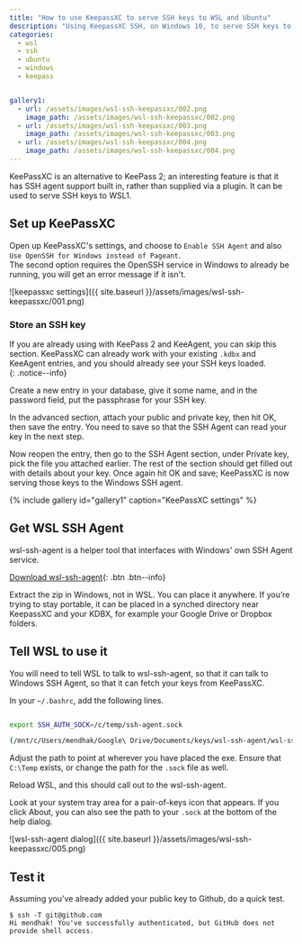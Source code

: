 ```yaml
---
title: "How to use KeepassXC to serve SSH keys to WSL and Ubuntu"
description: "Using KeepassXC SSH, on Windows 10, to serve SSH keys to WSL running Ubuntu"
categories: 
  - wsl
  - ssh
  - ubuntu
  - windows
  - keepass


gallery1:
  - url: /assets/images/wsl-ssh-keepassxc/002.png
    image_path: /assets/images/wsl-ssh-keepassxc/002.png
  - url: /assets/images/wsl-ssh-keepassxc/003.png
    image_path: /assets/images/wsl-ssh-keepassxc/003.png
  - url: /assets/images/wsl-ssh-keepassxc/004.png
    image_path: /assets/images/wsl-ssh-keepassxc/004.png
---
```



KeePassXC is an alternative to KeePass 2; an interesting feature is that it has SSH agent support built in, rather than supplied via a plugin. It can be used to serve SSH keys to WSL1. 

## Set up KeePassXC

Open up KeePassXC's settings, and choose to `Enable SSH Agent` and also `Use OpenSSH for Windows instead of Pageant`.  
The second option requires the OpenSSH service in Windows to already be running, you will get an error message if it isn't. 

![keepassxc settings]({{ site.baseurl }}/assets/images/wsl-ssh-keepassxc/001.png)



### Store an SSH key

If you are already using with KeePass 2 and KeeAgent, you can skip this section. KeePassXC can already work with your existing `.kdbx` and KeeAgent entries, and you should already see your SSH keys loaded.  
{: .notice--info}

Create a new entry in your database, give it some name, and in the password field, put the passphrase for your SSH key. 



In the advanced section, attach your public and private key, then hit OK, then save the entry.  You need to save so that the SSH Agent can read your key in the next step. 



Now reopen the entry, then go to the SSH Agent section, under Private key, pick the file you attached earlier.  The rest of the section should get filled out with details about your key. Once again hit OK and save; KeePassXC is now serving those keys to the Windows SSH agent. 




{% include gallery id="gallery1" caption="KeePassXC settings" %}



## Get WSL SSH Agent


wsl-ssh-agent is a helper tool that interfaces with Windows' own SSH Agent service.  

[Download wsl-ssh-agent](https://github.com/rupor-github/wsl-ssh-agent/releases){: .btn .btn--info}


Extract the zip in Windows, not in WSL. You can place it anywhere. If you’re trying to stay portable, it can be placed in a synched directory near KeepassXC and your KDBX, for example your Google Drive or Dropbox folders. 




## Tell WSL to use it

You will need to tell WSL to talk to wsl-ssh-agent, so that it can talk to Windows SSH Agent, so that it can fetch your keys from KeePassXC.  

In your `~/.bashrc`, add the following lines.  

```bash

export SSH_AUTH_SOCK=/c/temp/ssh-agent.sock

(/mnt/c/Users/mendhak/Google\ Drive/Documents/keys/wsl-ssh-agent/wsl-ssh-agent-gui.exe -socket "C:\Temp\ssh-agent.sock" & disown)
```

Adjust the path to point at wherever you have placed the exe.  Ensure that `C:\Temp` exists, or change the path for the `.sock` file as well. 

Reload WSL, and this should call out to the wsl-ssh-agent.  

Look at your system tray area for a pair-of-keys icon that appears.  If you click About, you can also see the path to your `.sock` at the bottom of the help dialog.   

![wsl-ssh-agent dialog]({{ site.baseurl }}/assets/images/wsl-ssh-keepassxc/005.png)


## Test it

Assuming you've already added your public key to Github, do a quick test. 

```
$ ssh -T git@github.com
Hi mendhak! You've successfully authenticated, but GitHub does not provide shell access.
```


